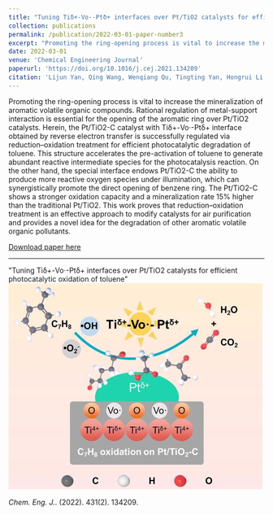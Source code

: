 ```yaml
---
title: "Tuning Tiδ+-Vo·-Ptδ+ interfaces over Pt/TiO2 catalysts for efficient photocatalytic oxidation of toluene"
collection: publications
permalink: /publication/2022-03-01-paper-number3
excerpt: "Promoting the ring-opening process is vital to increase the mineralization of aromatic volatile organic compounds. Rational regulation of metal-support interaction is essential for the opening of the aromatic ring over Pt/TiO2 catalysts. Herein, the Pt/TiO2-C catalyst with Tiδ+-Vo·-Ptδ+ interface obtained by reverse electron transfer is successfully regulated via reduction–oxidation treatment for efficient photocatalytic degradation of toluene. This structure accelerates the pre-activation of toluene to generate abundant reactive intermediate species for the photocatalysis reaction. On the other hand, the special interface endows Pt/TiO2-C the ability to produce more reactive oxygen species under illumination, which can synergistically promote the direct opening of benzene ring. The Pt/TiO2-C shows a stronger oxidation capacity and a mineralization rate 15% higher than the traditional Pt/TiO2. This work proves that reduction–oxidation treatment is an effective approach to modify catalysts for air purification and provides a novel idea for the degradation of other aromatic volatile organic pollutants.<br/><img src='/images/Publication/2022WQCEJ.jpg'>"
date: 2022-03-01
venue: 'Chemical Engineering Journal'
paperurl: 'https://doi.org/10.1016/j.cej.2021.134209'
citation: 'Lijun Yan, Qing Wang, Wenqiang Qu, Tingting Yan, Hongrui Li, Penglu Wang*, Dengsong Zhang*. <i>Chem. Eng. J.</i>. (2022). 431(2). 134209.'
---
```


Promoting the ring-opening process is vital to increase the mineralization of aromatic volatile organic compounds. Rational regulation of metal-support interaction is essential for the opening of the aromatic ring over Pt/TiO2 catalysts. Herein, the Pt/TiO2-C catalyst with Tiδ+-Vo·-Ptδ+ interface obtained by reverse electron transfer is successfully regulated via reduction–oxidation treatment for efficient photocatalytic degradation of toluene. This structure accelerates the pre-activation of toluene to generate abundant reactive intermediate species for the photocatalysis reaction. On the other hand, the special interface endows Pt/TiO2-C the ability to produce more reactive oxygen species under illumination, which can synergistically promote the direct opening of benzene ring. The Pt/TiO2-C shows a stronger oxidation capacity and a mineralization rate 15% higher than the traditional Pt/TiO2. This work proves that reduction–oxidation treatment is an effective approach to modify catalysts for air purification and provides a novel idea for the degradation of other aromatic volatile organic pollutants.

[Download paper here](https://wenqiang2.github.io/images/Publication/2022WQCEJ.pdf)

---
"Tuning Tiδ+-Vo·-Ptδ+ interfaces over Pt/TiO2 catalysts for efficient photocatalytic oxidation of toluene"
<br/><img src='/images/Publication/2022WQCEJ.jpg'>


<i>Chem. Eng. J.</i>. (2022). 431(2). 134209.

